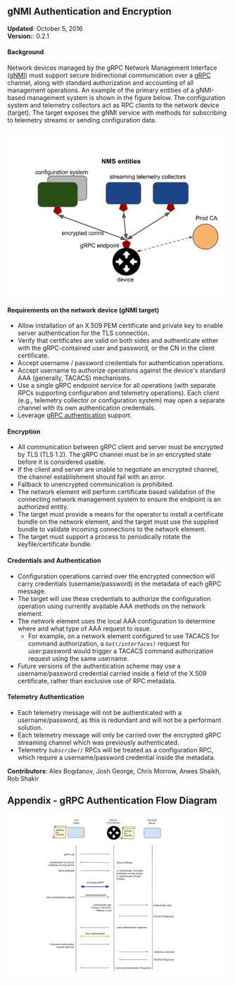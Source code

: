 ## gNMI Authentication and Encryption


**Updated**: October 5, 2016  
**Version:**: 0.2.1

#### Background

Network devices managed by the gRPC Network Management Interface ([gNMI](https://github.com/openconfig/reference/blob/master/rpc/gnmi/gnmi-specification.md)) must support secure bidirectional communication over a [gRPC](http://www.grpc.io/) channel, along with standard authorization and accounting of all management operations.  An example of the primary entities of a gNMI-based management system is shown in the figure below.  The configuration system and telemetry collectors act as RPC clients to the network device (target).  The target exposes the gNMI service with methods for subscribing to telemetry streams or sending configuration data.

![drawing](img/auth-overview.png)

#### Requirements on the network device (gNMI target)



*   Allow installation of an X.509 PEM certificate and private key to enable server authentication for the TLS connection.
*   Verify that certificates are valid on both sides and authenticate either with the gRPC-contained user and password, or the CN in the client certificate.
*   Accept username / password credentials for authentication operations.
*   Accept username to authorize operations against the device's standard AAA (generally, TACACS) mechanisms.
*   Use a single gRPC endpoint service for all operations (with separate RPCs supporting configuration and telemetry operations).  Each client (e.g., telemetry collector or configuration system) may open a separate channel with its own authentication credentials.
*   Leverage [gRPC authentication](http://www.grpc.io/docs/guides/auth.html) support.

#### Encryption



*   All communication between gRPC client and server must be encrypted by TLS (TLS 1.2). The gRPC channel must be in an encrypted state before it is considered usable.
*   If the client and server are unable to negotiate an encrypted channel, the channel establishment should fail with an error.
*   Fallback to unencrypted communication is prohibited.
*   The network element will perform certificate based validation of the connecting network management system to ensure the endpoint is an authorized entity.
*   The target must provide a means for the operator to install a certificate bundle on the network element, and the target must use the supplied bundle to validate incoming connections to the network element.
*   The target must support a process to periodically rotate the keyfile/certificate bundle.

#### Credentials and Authentication



*   Configuration operations carried over the encrypted connection will carry credentials (username/password) in the metadata of each gRPC message.
*   The target will use these credentials to authorize the configuration operation using currently available AAA methods on the network element.
*   The network element uses the local AAA configuration to determine where and what type of AAA request to issue.
    *   For example, on a network element configured to use TACACS for command authorization, a <code><em>Get(/interfaces)</em></code> request for user:password would trigger a TACACS command authorization request using the same username.
*   Future versions of the authentication scheme may use a username/password credential carried inside a field of the X.509 certificate, rather than exclusive use of RPC metadata.

#### Telemetry Authentication

*   Each telemetry message will not be authenticated with a username/password, as this is redundant and will not be a performant solution.
*   Each telemetry message will only be carried over the encrypted gRPC streaming channel which was previously authenticated.
*   Telemetry <code><em>Subscribe()</em></code> RPCs will be treated as a configuration RPC, which require a username/password credential inside the metadata.

**Contributors**: Alex Bogdanov, Josh George, Chris Morrow, Anees Shaikh, Rob Shakir

## Appendix - gRPC Authentication Flow Diagram


![gNMI Authentication Message Flow](img/auth-message-flow.png)
